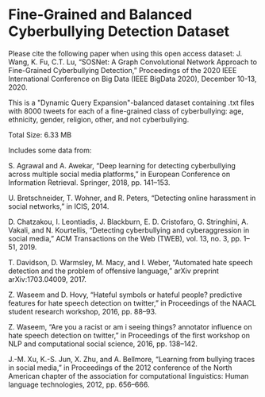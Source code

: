 # Fine-Grained and Balanced Cyberbullying Detection Dataset

Please cite the following paper when using this open access dataset: J. Wang, K. Fu, C.T. Lu, “SOSNet: A Graph Convolutional Network Approach to Fine-Grained Cyberbullying Detection,” Proceedings of the 2020 IEEE International Conference on Big Data (IEEE BigData 2020), December 10-13, 2020.

This is a "Dynamic Query Expansion"-balanced dataset containing .txt files with 8000 tweets for each of a fine-grained class of cyberbullying: age, ethnicity, gender, religion, other, and not cyberbullying.

Total Size: 6.33 MB



Includes some data from:

S. Agrawal and A. Awekar, “Deep learning for detecting cyberbullying across multiple social media platforms,” in European Conference on Information Retrieval. Springer, 2018, pp. 141–153.

U. Bretschneider, T. Wohner, and R. Peters, “Detecting online harassment in social networks,” in ICIS, 2014.

D. Chatzakou, I. Leontiadis, J. Blackburn, E. D. Cristofaro, G. Stringhini, A. Vakali, and N. Kourtellis, “Detecting cyberbullying and cyberaggression in social media,” ACM Transactions on the Web (TWEB), vol. 13, no. 3, pp. 1–51, 2019.

T. Davidson, D. Warmsley, M. Macy, and I. Weber, “Automated hate speech detection and the problem of offensive language,” arXiv preprint arXiv:1703.04009, 2017.

Z. Waseem and D. Hovy, “Hateful symbols or hateful people? predictive features for hate speech detection on twitter,” in Proceedings of the NAACL student research workshop, 2016, pp. 88–93.

Z. Waseem, “Are you a racist or am i seeing things? annotator influence on hate speech detection on twitter,” in Proceedings of the first workshop on NLP and computational social science, 2016, pp. 138–142.

J.-M. Xu, K.-S. Jun, X. Zhu, and A. Bellmore, “Learning from bullying traces in social media,” in Proceedings of the 2012 conference of the North American chapter of the association for computational linguistics: Human language technologies, 2012, pp. 656–666. 